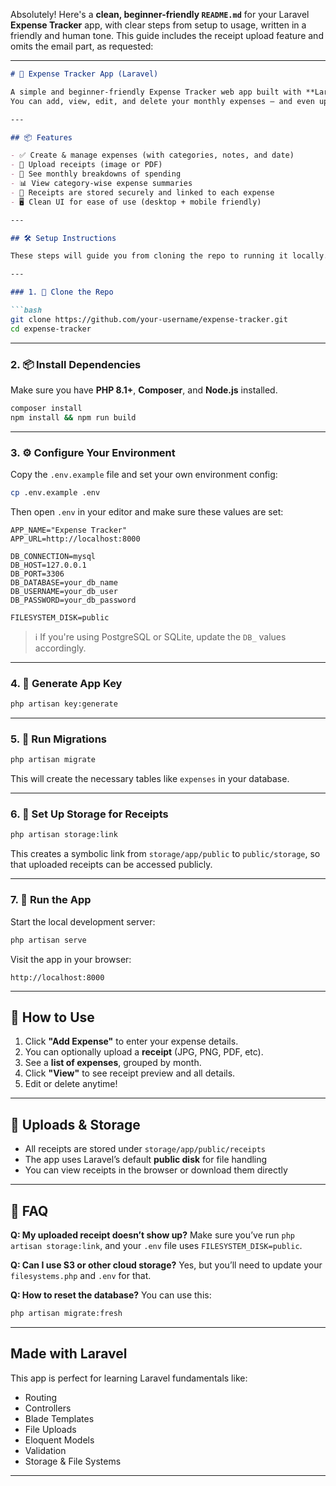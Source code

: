 Absolutely! Here's a **clean, beginner-friendly `README.md`** for your Laravel **Expense Tracker** app, with clear steps from setup to usage, written in a friendly and human tone. This guide includes the receipt upload feature and omits the email part, as requested:

---

````markdown
# 💸 Expense Tracker App (Laravel)

A simple and beginner-friendly Expense Tracker web app built with **Laravel**.  
You can add, view, edit, and delete your monthly expenses — and even upload a receipt file (image or PDF) for each entry!

---

## 📦 Features

- ✅ Create & manage expenses (with categories, notes, and date)
- 🧾 Upload receipts (image or PDF)
- 📅 See monthly breakdowns of spending
- 📊 View category-wise expense summaries
- 💾 Receipts are stored securely and linked to each expense
- 🖥️ Clean UI for ease of use (desktop + mobile friendly)

---

## 🛠️ Setup Instructions

These steps will guide you from cloning the repo to running it locally.

---

### 1. 🧬 Clone the Repo

```bash
git clone https://github.com/your-username/expense-tracker.git
cd expense-tracker
````

---

### 2. 📦 Install Dependencies

Make sure you have **PHP 8.1+**, **Composer**, and **Node.js** installed.

```bash
composer install
npm install && npm run build
```

---

### 3. ⚙️ Configure Your Environment

Copy the `.env.example` file and set your own environment config:

```bash
cp .env.example .env
```

Then open `.env` in your editor and make sure these values are set:

```dotenv
APP_NAME="Expense Tracker"
APP_URL=http://localhost:8000

DB_CONNECTION=mysql
DB_HOST=127.0.0.1
DB_PORT=3306
DB_DATABASE=your_db_name
DB_USERNAME=your_db_user
DB_PASSWORD=your_db_password

FILESYSTEM_DISK=public
```

> ℹ️ If you're using PostgreSQL or SQLite, update the `DB_` values accordingly.

---

### 4. 🔑 Generate App Key

```bash
php artisan key:generate
```

---

### 5. 🧱 Run Migrations

```bash
php artisan migrate
```

This will create the necessary tables like `expenses` in your database.

---

### 6. 📂 Set Up Storage for Receipts

```bash
php artisan storage:link
```

This creates a symbolic link from `storage/app/public` to `public/storage`, so that uploaded receipts can be accessed publicly.

---

### 7. 🚀 Run the App

Start the local development server:

```bash
php artisan serve
```

Visit the app in your browser:

```
http://localhost:8000
```

---

## 🧪 How to Use

1. Click **"Add Expense"** to enter your expense details.
2. You can optionally upload a **receipt** (JPG, PNG, PDF, etc).
3. See a **list of expenses**, grouped by month.
4. Click **"View"** to see receipt preview and all details.
5. Edit or delete anytime!

---

## 📁 Uploads & Storage

* All receipts are stored under `storage/app/public/receipts`
* The app uses Laravel’s default **public disk** for file handling
* You can view receipts in the browser or download them directly

---

## 🙋 FAQ

**Q: My uploaded receipt doesn’t show up?**
Make sure you’ve run `php artisan storage:link`, and your `.env` file uses `FILESYSTEM_DISK=public`.

**Q: Can I use S3 or other cloud storage?**
Yes, but you’ll need to update your `filesystems.php` and `.env` for that.

**Q: How to reset the database?**
You can use this:

```bash
php artisan migrate:fresh
```

---

##  Made with Laravel

This app is perfect for learning Laravel fundamentals like:

* Routing
* Controllers
* Blade Templates
* File Uploads
* Eloquent Models
* Validation
* Storage & File Systems

---

